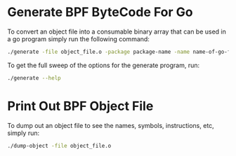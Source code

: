 # Generate BPF ByteCode For Go

To convert an object file into a consumable binary array that can be used in a go program simply run the following command:

```sh
./generate -file object_file.o -package package-name -name name-of-go-file.go
```

To get the full sweep of the options for the generate program, run:

```sh
./generate --help
```

# Print Out BPF Object File

To dump out an object file to see the names, symbols, instructions, etc, simply run:

```sh
./dump-object -file object_file.o
```
